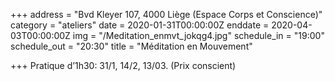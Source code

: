 +++
address = "Bvd Kleyer 107, 4000 Liège (Espace Corps et Conscience)"
category = "ateliers"
date = 2020-01-31T00:00:00Z
enddate = 2020-04-03T00:00:00Z
img = "/Meditation_enmvt_jokqg4.jpg"
schedule_in = "19:00"
schedule_out = "20:30"
title = "Méditation en Mouvement"

+++
Pratique d’1h30: 31/1, 14/2, 13/03. (Prix conscient)